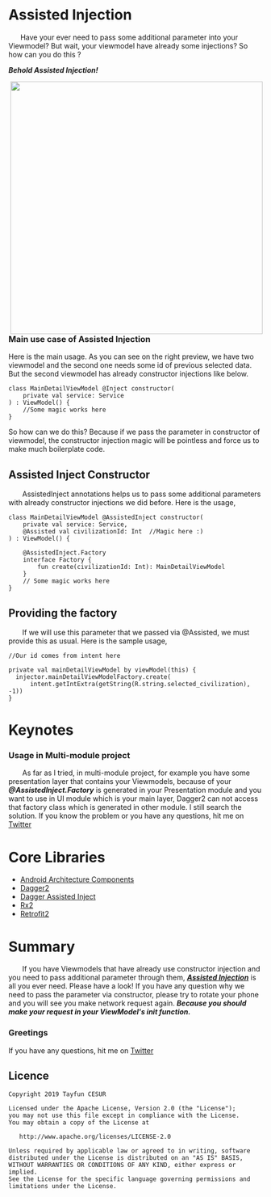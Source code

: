 # Assisted Injection
&nbsp;&nbsp;&nbsp;&nbsp;&nbsp;&nbsp;Have your ever need to pass some additional parameter into your Viewmodel? But wait, your viewmodel have already some injections? So how can you do this ? 

***Behold Assisted Injection!***

<img height="500" align="right" src="https://firebasestorage.googleapis.com/v0/b/events-c4167.appspot.com/o/Assisted.gif?alt=media&token=fcfbbaeb-6e00-42c7-9d91-23c62aaa17b4"></img>

### Main use case of Assisted Injection
Here is the main usage. As you can see on the right preview, we have two viewmodel and the second one needs some id of previous selected data. But the second viewmodel has already constructor injections like below.

```
class MainDetailViewModel @Inject constructor(  
    private val service: Service  
) : ViewModel() {
	//Some magic works here
} 
``` 

So how can we do this? Because if we pass the parameter in constructor of viewmodel, the constructor injection magic will be pointless and force us to make much boilerplate code.

## Assisted Inject Constructor
&nbsp;&nbsp;&nbsp;&nbsp;&nbsp;&nbsp; AssistedInject annotations helps us to pass some additional parameters with already constructor injections we did before. Here is the usage,

```
class MainDetailViewModel @AssistedInject constructor(  
    private val service: Service,  
    @Assisted val civilizationId: Int  //Magic here :)
) : ViewModel() {  
  
    @AssistedInject.Factory  
    interface Factory {  
        fun create(civilizationId: Int): MainDetailViewModel  
    }
    // Some magic works here
}
``` 
 
## Providing the factory
&nbsp;&nbsp;&nbsp;&nbsp;&nbsp;&nbsp; If we will use this parameter that we passed via @Assisted, we must provide this as usual. Here is the sample usage,
``` 
//Our id comes from intent here

private val mainDetailViewModel by viewModel(this) {  
  injector.mainDetailViewModelFactory.create(
	  intent.getIntExtra(getString(R.string.selected_civilization), -1))  
}
``` 
# Keynotes

### Usage in Multi-module project
&nbsp;&nbsp;&nbsp;&nbsp;&nbsp;&nbsp; As far as I tried, in multi-module project, for example you have some presentation layer that contains your Viewmodels, because of your ***@AssistedInject.Factory***  is generated in your Presentation module and you want to use in UI module which is your main layer, Dagger2 can not access that factory class which is generated in other module. I still search the solution. If you know the problem or you have any questions, hit me on [Twitter](https://twitter.com/CesurTayfun35)

 # Core Libraries
 - [Android Architecture Components](https://developer.android.com/topic/libraries/architecture/)
 - [Dagger2](https://google.github.io/dagger/)
 - [Dagger Assisted Inject](https://github.com/square/AssistedInject)
 - [Rx2](https://github.com/ReactiveX/RxJava)
 - [Retrofit2](http://square.github.io/retrofit/)
 

# Summary
&nbsp;&nbsp;&nbsp;&nbsp;&nbsp;&nbsp; If you have Viewmodels that have already use constructor injection and you need to pass additional parameter through them, ***[Assisted Injection](https://github.com/square/AssistedInject)*** is all you ever need. Please have a look! If you have any question why we need to pass the parameter via constructor, please try to rotate your phone and you will see you make network request again. ***Because you should make your request in your ViewModel's init function.***

### Greetings
If you have any questions, hit me on [Twitter](https://twitter.com/CesurTayfun35)

## Licence
```
Copyright 2019 Tayfun CESUR

Licensed under the Apache License, Version 2.0 (the "License");
you may not use this file except in compliance with the License.
You may obtain a copy of the License at

   http://www.apache.org/licenses/LICENSE-2.0

Unless required by applicable law or agreed to in writing, software
distributed under the License is distributed on an "AS IS" BASIS,
WITHOUT WARRANTIES OR CONDITIONS OF ANY KIND, either express or implied.
See the License for the specific language governing permissions and
limitations under the License.
```

